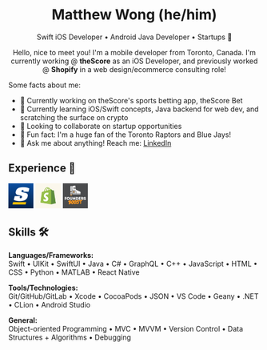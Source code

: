 <h1 align="center">Matthew Wong (he/him)</h1>
<p align="center">Swift iOS Developer • Android Java Developer • Startups 🚀</p>
<p align="center">Hello, nice to meet you! I'm a mobile developer from Toronto, Canada. I'm currently working @ <b>theScore</b> as an iOS Developer, and previously worked @ <b>Shopify</b> in a web design/ecommerce consulting role!</p>

Some facts about me:
- 📱 Currently working on theScore's sports betting app, theScore Bet
- 📘 Currently learning iOS/Swift concepts, Java backend for web dev, and scratching the surface on crypto
- 🤝 Looking to collaborate on startup opportunities
- 🏀 Fun fact: I'm a huge fan of the Toronto Raptors and Blue Jays!
- 💬 Ask me about anything! Reach me: <a href="https://www.linkedin.com/in/mattwong-ca">LinkedIn</a> 
<!-- - 🤔 I’m looking for help with ... -->

<h2>Experience 💼</h2>

<img src="https://github.com/MattWong-ca/MattWong-ca/blob/main/theScore.png" width=10% height=10%>  <img src="https://github.com/MattWong-ca/MattWong-ca/blob/main/Shopify.jpeg" width=10% height=10%>  <img src="https://github.com/MattWong-ca/MattWong-ca/blob/main/FoundersBoost.jpeg" width=10% height=10%>

<h2>Skills 🛠</h2>
<b>Languages/Frameworks:</b></br>
Swift • UIKit • SwiftUI • Java • C# • GraphQL • C++ • JavaScript • HTML • CSS • Python • MATLAB • React Native
<p></p>
<b>Tools/Technologies:</b></br>
Git/GitHub/GitLab • Xcode • CocoaPods • JSON • VS Code • Geany • .NET • CLion • Android Studio
<p></p>
<b>General:</b></br>
Object-oriented Programming • MVC • MVVM • Version Control • Data Structures + Algorithms • Debugging
